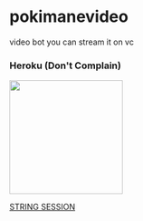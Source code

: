# pokimanevideo
video bot you can stream it on vc 
### Heroku (Don't Complain)
<p><a href="https://heroku.com/deploy?template=https://github.com/somyajeet1/pokimanevideo"><img src="https://img.shields.io/badge/Deploy%20To%20Heroku-blueviolet?style=for-the-badge&logo=heroku" width="200""/></a></p>
  
 [STRING SESSION](https://replit.com/@SomyajeetMishra/TeamDlt)
